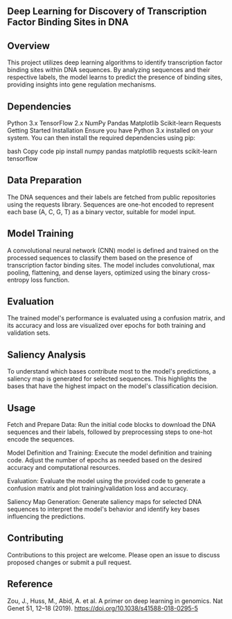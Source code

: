 ## Deep Learning for Discovery of Transcription Factor Binding Sites in DNA
## Overview
This project utilizes deep learning algorithms to identify transcription factor binding sites within DNA sequences. By analyzing sequences and their respective labels, the model learns to predict the presence of binding sites, providing insights into gene regulation mechanisms.

## Dependencies
Python 3.x
TensorFlow 2.x
NumPy
Pandas
Matplotlib
Scikit-learn
Requests
Getting Started
Installation
Ensure you have Python 3.x installed on your system. You can then install the required dependencies using pip:

bash
Copy code
pip install numpy pandas matplotlib requests scikit-learn tensorflow
## Data Preparation
The DNA sequences and their labels are fetched from public repositories using the requests library. Sequences are one-hot encoded to represent each base (A, C, G, T) as a binary vector, suitable for model input.

## Model Training
A convolutional neural network (CNN) model is defined and trained on the processed sequences to classify them based on the presence of transcription factor binding sites. The model includes convolutional, max pooling, flattening, and dense layers, optimized using the binary cross-entropy loss function.

## Evaluation
The trained model's performance is evaluated using a confusion matrix, and its accuracy and loss are visualized over epochs for both training and validation sets.

## Saliency Analysis
To understand which bases contribute most to the model's predictions, a saliency map is generated for selected sequences. This highlights the bases that have the highest impact on the model's classification decision.

## Usage
Fetch and Prepare Data: Run the initial code blocks to download the DNA sequences and their labels, followed by preprocessing steps to one-hot encode the sequences.

Model Definition and Training: Execute the model definition and training code. Adjust the number of epochs as needed based on the desired accuracy and computational resources.

Evaluation: Evaluate the model using the provided code to generate a confusion matrix and plot training/validation loss and accuracy.

Saliency Map Generation: Generate saliency maps for selected DNA sequences to interpret the model's behavior and identify key bases influencing the predictions.

## Contributing
Contributions to this project are welcome. Please open an issue to discuss proposed changes or submit a pull request.

## Reference
Zou, J., Huss, M., Abid, A. et al. A primer on deep learning in genomics. Nat Genet 51, 12–18 (2019). https://doi.org/10.1038/s41588-018-0295-5

